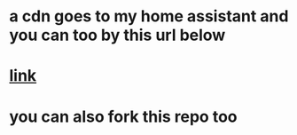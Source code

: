 # a cdn goes to my home assistant and you can too by this url below
# [link](https://teslakitty.github.io/cdn/)
# you can also fork this repo too

